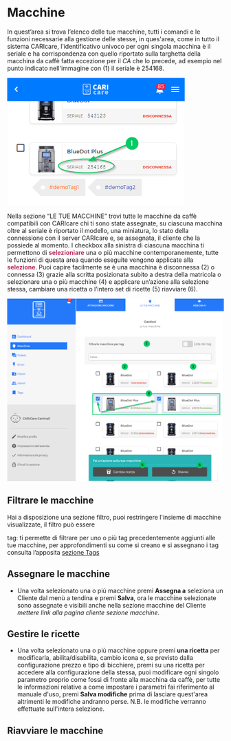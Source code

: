# Macchine

In quest’area si trova l’elenco delle tue macchine, tutti i comandi e le funzioni necessarie alla gestione delle stesse, in ques'area, come in tutto il sistema CARIcare, l’identificativo univoco per ogni singola macchina è il seriale e ha corrispondenza con quello riportato sulla targhetta della macchina da caffè fatta eccezione per il _CA_ che lo precede, ad esempio nel punto indicato nell'immagine con (1) il seriale è 254168.

![serial](_images/serail.png)

Nella sezione “LE TUE MACCHINE” trovi tutte le macchine da caffè compatibili con CARIcare chi ti sono state assegnate,
su ciascuna macchina oltre al seriale è riportato il modello, una miniatura, lo stato della connessione con il server CARIcare e, se assegnata, il cliente che la possiede al momento.
I checkbox alla sinistra di ciascuna macchina ti permettono di **__<span style="color:#b72a5c">selezioniare</span>__** una o più macchine contemporanemente, tutte le funzioni di questa area quando eseguite vengono applicate alla **__<span style="color:#b72a5c">selezione</span>__**.
Puoi capire facilmente se è una macchina è disconnessa (2) o connessa (3) grazie alla scritta posizionata subito a destra della matricola o selezionare una o più macchine (4) e applicare un’azione alla selezione stessa, cambiare una ricetta o l’intero set di ricette (5)  riavviare (6).

![machines](_images/machines.png)

## Filtrare le macchine

Hai a disposizione una sezione filtro, puoi restringere l'insieme di macchine visualizzate, il filtro può essere 

tag: ti permette di filtrare per uno o più tag precedentemente aggiunti alle tue macchine,
per approfondimenti su come si creano e si assegnano i tag consulta l’apposita [sezione Tags](https://carimali.github.io/wiki/#/docs-it/tags)
  
## Assegnare le macchine

 - Una volta selezionato una o più macchine premi **Assegna a** seleziona un Cliente dal menù a tendina e premi **Salva**, ora le macchine selezionate sono assegnate e visibili anche nella sezione macchine del Cliente *mettere link alla pagina cliente sezione macchine*.

## Gestire le ricette
 
 - Una volta selezionato una o più macchine 
oppure premi **una ricetta** per modificarla, abilita/disabilita, cambio icona e, se previsto dalla configurazione prezzo e tipo di bicchiere, premi su una ricetta per accedere alla configurazione della stessa, puoi modificare ogni singolo parametro proprio come fossi di fronte alla macchina da caffè, per tutte le informazioni relative a come impostare i parametri fai riferimento al manuale d'uso, premi **Salva modifiche** prima di lasciare quest'area altrimenti le modifiche andranno perse.
N.B. le modifiche verranno effettuate sull'intera selezione. 

## Riavviare le macchine










